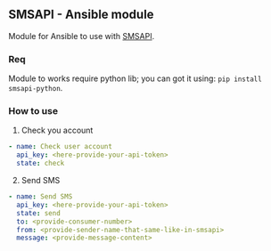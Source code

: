## SMSAPI - Ansible module

Module for Ansible to use with [SMSAPI](https://smsapi.pl).

### Req
Module to works require python lib; you can got it using: `pip install smsapi-python`.

### How to use
1. Check you account
``` yaml
- name: Check user account
  api_key: <here-provide-your-api-token>
  state: check
```

2. Send SMS
``` yaml
- name: Send SMS
  api_key: <here-provide-your-api-token>
  state: send
  to: <provide-consumer-number>
  from: <provide-sender-name-that-same-like-in-smsapi>
  message: <provide-message-content>
```